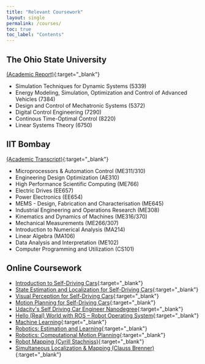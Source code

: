 ```yaml
---
title: "Relevant Coursework"
layout: single
permalink: /courses/
toc: true
toc_label: "Contents"
---
```

## The Ohio State University
[(Academic Report)][o1]{:target="_blank"}
- Simulation Techniques for Dynamic Systems (5339)
- Energy Modeling, Simulation, Optimization and Control of Advanced Vehicles (7384)
- Design and Control of Mechatronic Systems (5372)
- Digital Control Engineering (7290)
- Continous Time-Optimal Control (8220)
- Linear Systems Theory (6750)

## IIT Bombay
[(Academic Transcript)][i1]{:target="_blank"}
- Microprocessors & Automation Control (ME311/310)
- Engineering Design Optimization (AE310)
- High Performance Scientific Computing (ME766)
- Electric Drives (EE657)
- Power Electronics (EE654)
- MEMS - Design, Fabrication and Characterisation (ME645)
- Industrial Engineering and Operations Research (ME308)
- Kinematics and Dynamics of Machines (ME316/370)
- Mechanical Measurements (ME266/307)
- Introduction to Numerical Analysis (MA214)
- Linear Algebra (MA106)
- Data Analysis and Interpretation (ME102)
- Computer Programming and Utilization (CS101)

## Online Coursework
- [Introduction to Self-Driving Cars][1]{:target="_blank"}
- [State Estimation and Localization for Self-Driving Cars][2]{:target="_blank"}
- [Visual Perception for Self-Driving Cars][3]{:target="_blank"}
- [Motion Planning for Self-Driving Cars][4]{:target="_blank"}
- [Udacity's Self Driving Car Engineer Nanodegree][1]{:target="_blank"}
- [Hello (Real) World with ROS – Robot Operating System][5]{:target="_blank"}
- [Machine Learning][6]{:target="_blank"}
- [Robotics: Estimation and Learning][7]{:target="_blank"}
- [Robotics: Computational Motion Planning][8]{:target="_blank"}
- [Robot Mapping (Cyrill Stachniss)][9]{:target="_blank"}
- [Simultaneous Localization & Mapping (Clauss Brenner)][10]{:target="_blank"}


[o1]: /assets/docs/osu_advising.pdf
[i1]: /assets/docs/transcript.pdf
[0]: https://www.coursera.org/learn/intro-self-driving-cars
[1]: https://www.coursera.org/learn/state-estimation-localization-self-driving-cars
[2]: https://www.coursera.org/learn/visual-perception-self-driving-cars
[3]: https://www.coursera.org/learn/motion-planning-self-driving-cars
[4]: https://www.udacity.com/course/self-driving-car-engineer-nanodegree--nd0013
[5]: https://www.edx.org/course/hello-real-world-with-ros-robot-operating-system
[6]: https://www.coursera.org/learn/machine-learning
[7]: https://www.coursera.org/learn/robotics-learning
[8]: https://www.coursera.org/learn/robotics-motion-planning
[9]: http://ais.informatik.uni-freiburg.de/teaching/ws13/mapping/
[10]: https://www.youtube.com/playlist?list=PLpUPoM7Rgzi_7YWn14Va2FODh7LzADBSm
